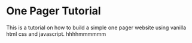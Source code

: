 # One Pager Tutorial

This is a tutorial on how to build a simple one pager website using vanilla html css and javascript.
hhhhmmmmmm